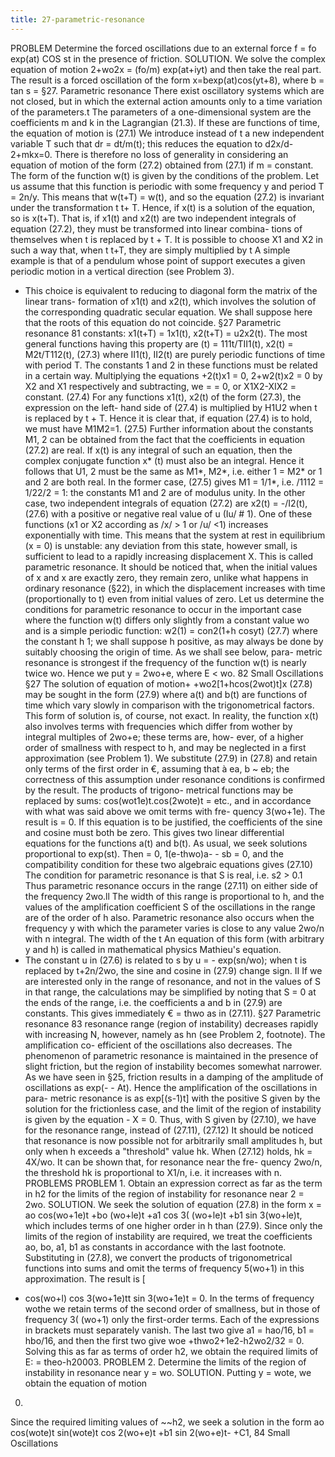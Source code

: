 ```yaml
---
title: 27-parametric-resonance
---
```

PROBLEM
Determine the forced oscillations due to an external force f = fo exp(at) COS st in the
presence of friction.
SOLUTION. We solve the complex equation of motion
2+wo2x = (fo/m) exp(at+iyt)
and then take the real part. The result is a forced oscillation of the form
x=bexp(at)cos(yt+8),
where
b =
tan s =
§27. Parametric resonance
There exist oscillatory systems which are not closed, but in which the
external action amounts only to a time variation of the parameters.t
The parameters of a one-dimensional system are the coefficients m and k
in the Lagrangian (21.3). If these are functions of time, the equation of
motion is
(27.1)
We introduce instead of t a new independent variable T such that
dr = dt/m(t); this reduces the equation to
d2x/d-2+mkx=0.
There is therefore no loss of generality in considering an equation of motion
of the form
(27.2)
obtained from (27.1) if m = constant.
The form of the function w(t) is given by the conditions of the problem.
Let us assume that this function is periodic with some frequency y and period
T = 2n/y. This means that w(t+T) = w(t), and so the equation (27.2) is
invariant under the transformation t t+ T. Hence, if x(t) is a solution of
the equation, so is x(t+T). That is, if x1(t) and x2(t) are two independent
integrals of equation (27.2), they must be transformed into linear combina-
tions of themselves when t is replaced by t + T. It is possible to choose X1
and X2 in such a way that, when t t+T, they are simply multiplied by
t A simple example is that of a pendulum whose point of support executes a given periodic
motion in a vertical direction (see Problem 3).
+ This choice is equivalent to reducing to diagonal form the matrix of the linear trans-
formation of x1(t) and x2(t), which involves the solution of the corresponding quadratic
secular equation. We shall suppose here that the roots of this equation do not coincide.
§27
Parametric resonance
81
constants: x1(t+T) = 1x1(t), x2(t+T) = u2x2(t). The most general functions
having this property are
(t) = 111t/TII1(t), x2(t) = M2t/T112(t),
(27.3)
where II1(t), II2(t) are purely periodic functions of time with period T.
The constants 1 and 2 in these functions must be related in a certain way.
Multiplying the equations +2(t)x1 = 0, 2+w2(t)x2 = 0 by X2 and X1
respectively and subtracting, we = = 0, or
X1X2-XIX2 = constant.
(27.4)
For any functions x1(t), x2(t) of the form (27.3), the expression on the left-
hand side of (27.4) is multiplied by H1U2 when t is replaced by t + T. Hence
it is clear that, if equation (27.4) is to hold, we must have
M1M2=1.
(27.5)
Further information about the constants M1, 2 can be obtained from the
fact that the coefficients in equation (27.2) are real. If x(t) is any integral of
such an equation, then the complex conjugate function x* (t) must also be
an integral. Hence it follows that U1, 2 must be the same as M1*, M2*, i.e.
either 1 = M2* or 1 and 2 are both real. In the former case, (27.5) gives
M1 = 1/1*, i.e. /1112 = 1/22/2 = 1: the constants M1 and 2 are of modulus
unity.
In the other case, two independent integrals of equation (27.2) are
x2(t) = -/I2(t),
(27.6)
with a positive or negative real value of u (Iu/ # 1). One of these functions
(x1 or X2 according as /x/ > 1 or /u/ <1) increases exponentially with time.
This means that the system at rest in equilibrium (x = 0) is unstable: any
deviation from this state, however small, is sufficient to lead to a rapidly
increasing displacement X. This is called parametric resonance.
It should be noticed that, when the initial values of x and x are exactly
zero, they remain zero, unlike what happens in ordinary resonance (§22),
in which the displacement increases with time (proportionally to t) even from
initial values of zero.
Let us determine the conditions for parametric resonance to occur in the
important case where the function w(t) differs only slightly from a constant
value wo and is a simple periodic function:
w2(1) = con2(1+h cosyt)
(27.7)
where
the
constant h 1; we shall suppose h positive, as may always be
done by suitably choosing the origin of time. As we shall see below, para-
metric resonance is strongest if the frequency of the function w(t) is nearly
twice wo. Hence we put y = 2wo+e, where E < wo.
82
Small Oscillations
§27
The solution of equation of motion+
+wo2[1+hcos(2wot)t]x
(27.8)
may be sought in the form
(27.9)
where a(t) and b(t) are functions of time which vary slowly in comparison
with the trigonometrical factors. This form of solution is, of course, not
exact. In reality, the function x(t) also involves terms with frequencies which
differ from wother by integral multiples of 2wo+e; these terms are, how-
ever, of a higher order of smallness with respect to h, and may be neglected
in a first approximation (see Problem 1).
We substitute (27.9) in (27.8) and retain only terms of the first order in
€, assuming that à ea, b ~ eb; the correctness of this assumption under
resonance conditions is confirmed by the result. The products of trigono-
metrical functions may be replaced by sums:
cos(wot1e)t.cos(2wote)t =
etc., and in accordance with what was said above we omit terms with fre-
quency 3(wo+1e). The result is
= 0.
If this equation is to be justified, the coefficients of the sine and cosine must
both be zero. This gives two linear differential equations for the functions
a(t) and b(t). As usual, we seek solutions proportional to exp(st). Then
= 0, 1(e-thwo)a- - sb = 0, and the compatibility condition
for these two algebraic equations gives
(27.10)
The condition for parametric resonance is that S is real, i.e. s2 > 0.1 Thus
parametric resonance occurs in the range
(27.11)
on either side of the frequency 2wo.ll The width of this range is proportional
to h, and the values of the amplification coefficient S of the oscillations in the
range are of the order of h also.
Parametric resonance also occurs when the frequency y with which the
parameter varies is close to any value 2wo/n with n integral. The width of the
t An equation of this form (with arbitrary y and h) is called in mathematical physics
Mathieu's equation.
+ The constant u in (27.6) is related to s by u = - exp(sn/wo); when t is replaced by
t+2n/2wo, the sine and cosine in (27.9) change sign.
II If we are interested only in the range of resonance, and not in the values of S in that
range, the calculations may be simplified by noting that S = 0 at the ends of the range, i.e.
the coefficients a and b in (27.9) are constants. This gives immediately € = thwo as in
(27.11).
§27
Parametric resonance
83
resonance range (region of instability) decreases rapidly with increasing N,
however, namely as hn (see Problem 2, footnote). The amplification co-
efficient of the oscillations also decreases.
The phenomenon of parametric resonance is maintained in the presence
of slight friction, but the region of instability becomes somewhat narrower.
As we have seen in §25, friction results in a damping of the amplitude of
oscillations as exp(- - At). Hence the amplification of the oscillations in para-
metric resonance is as exp[(s-1)t] with the positive S given by the solution
for the frictionless case, and the limit of the region of instability is given by
the equation - X = 0. Thus, with S given by (27.10), we have for the resonance
range, instead of (27.11),
(27.12)
It should be noticed that resonance is now possible not for arbitrarily
small amplitudes h, but only when h exceeds a "threshold" value hk. When
(27.12) holds, hk = 4X/wo. It can be shown that, for resonance near the fre-
quency 2wo/n, the threshold hk is proportional to X1/n, i.e. it increases with n.
PROBLEMS
PROBLEM 1. Obtain an expression correct as far as the term in h2 for the limits of the region
of instability for resonance near 2 = 2wo.
SOLUTION. We seek the solution of equation (27.8) in the form
x = ao cos(wo+1e)t +bo (wo+le)t +a1 cos 3( (wo+le)t +b1 sin 3(wo+le)t,
which includes terms of one higher order in h than (27.9). Since only the limits of the region
of instability are required, we treat the coefficients ao, bo, a1, b1 as constants in accordance
with the last footnote. Substituting in (27.8), we convert the products of trigonometrical
functions into sums and omit the terms of frequency 5(wo+1) in this approximation. The
result is
[
- cos(wo+l)
cos 3(wo+1e)tt
sin 3(wo+1e)t = 0.
In the terms of frequency wothe we retain terms of the second order of smallness, but in
those of frequency 3( (wo+1) only the first-order terms. Each of the expressions in brackets
must separately vanish. The last two give a1 = hao/16, b1 = hbo/16, and then the first two
give woe +thwo2+1e2-h2wo2/32 = 0.
Solving this as far as terms of order h2, we obtain the required limits of E:
= theo-h20003.
PROBLEM 2. Determine the limits of the region of instability in resonance near y = wo.
SOLUTION. Putting y = wote, we obtain the equation of motion
0.
Since the required limiting values of ~~h2, we seek a solution in the form
ao cos(wote)t sin(wote)t cos 2(wo+e)t +b1 sin 2(wo+e)t- +C1,
84
Small Oscillations

